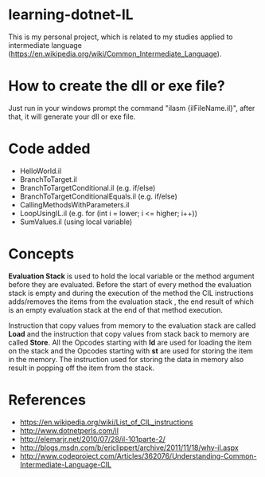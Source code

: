 # learning-dotnet-IL

This is my personal project, which is related to my studies applied to intermediate language (https://en.wikipedia.org/wiki/Common_Intermediate_Language).

# How to create the dll or exe file?

Just run in your windows prompt the command "ilasm {ilFileName.il}", after that, it will generate your dll or exe file.

# Code added

+ HelloWorld.il
+ BranchToTarget.il
+ BranchToTargetConditional.il (e.g. if/else)
+ BranchToTargetConditionalEquals.il (e.g. if/else)
+ CallingMethodsWithParameters.il
+ LoopUsingIL.il (e.g. for (int i = lower; i <= higher; i++))
+ SumValues.il (using local variable)

# Concepts

**Evaluation Stack** is used to hold the local variable or the method argument before they are evaluated. Before the start of every method the evaluation stack is empty and during the execution of the method the CIL instructions adds/removes the items from the evaluation stack , the end result of which is an empty evaluation stack at the end of that method execution.

Instruction that copy values from memory to the evaluation stack are called **Load** and the instruction that copy values from stack back to memory are called **Store**. All the Opcodes starting with **ld** are used for loading the item on the stack and the Opcodes starting with **st** are used for storing the item in the memory. The instruction used for storing the data in memory also result in popping off the item from the stack.

# References

+ https://en.wikipedia.org/wiki/List_of_CIL_instructions
+ http://www.dotnetperls.com/il
+ http://elemarjr.net/2010/07/28/il-101parte-2/
+ http://blogs.msdn.com/b/ericlippert/archive/2011/11/18/why-il.aspx
+ http://www.codeproject.com/Articles/362076/Understanding-Common-Intermediate-Language-CIL
